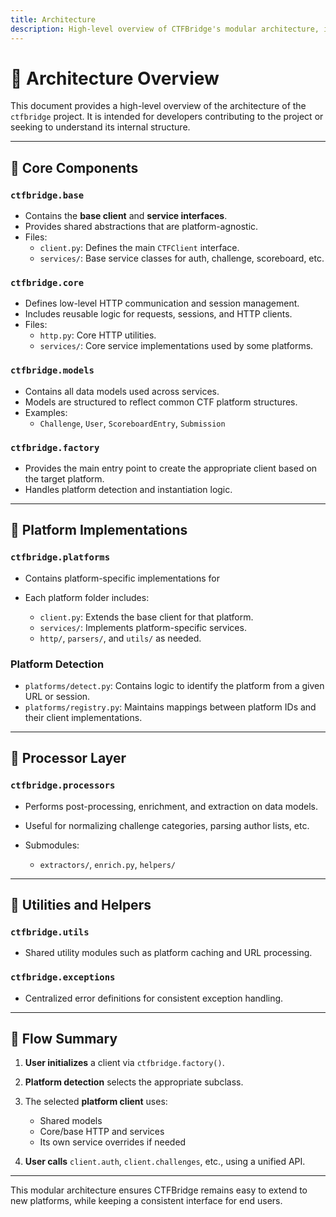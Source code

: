 ```yaml
---
title: Architecture
description: High-level overview of CTFBridge's modular architecture, including its core components, service layout, and platform integration strategy.
---
```


# 🧩 Architecture Overview

This document provides a high-level overview of the architecture of the `ctfbridge` project. It is intended for developers contributing to the project or seeking to understand its internal structure.

---

## 🔧 Core Components

### `ctfbridge.base`

- Contains the **base client** and **service interfaces**.
- Provides shared abstractions that are platform-agnostic.
- Files:
  <!-- prettier-ignore -->
    - `client.py`: Defines the main `CTFClient` interface.
    - `services/`: Base service classes for auth, challenge, scoreboard, etc.

### `ctfbridge.core`

- Defines low-level HTTP communication and session management.
- Includes reusable logic for requests, sessions, and HTTP clients.
- Files:
  <!-- prettier-ignore -->
    - `http.py`: Core HTTP utilities.
    - `services/`: Core service implementations used by some platforms.

### `ctfbridge.models`

- Contains all data models used across services.
- Models are structured to reflect common CTF platform structures.
- Examples:
  <!-- prettier-ignore -->
    - `Challenge`, `User`, `ScoreboardEntry`, `Submission`

### `ctfbridge.factory`

- Provides the main entry point to create the appropriate client based on the target platform.
- Handles platform detection and instantiation logic.

---

## 🧩 Platform Implementations

### `ctfbridge.platforms`

- Contains platform-specific implementations for

- Each platform folder includes:
  <!-- prettier-ignore -->
    - `client.py`: Extends the base client for that platform.
    - `services/`: Implements platform-specific services.
    - `http/`, `parsers/`, and `utils/` as needed.

### Platform Detection

- `platforms/detect.py`: Contains logic to identify the platform from a given URL or session.
- `platforms/registry.py`: Maintains mappings between platform IDs and their client implementations.

---

## 🧠 Processor Layer

### `ctfbridge.processors`

- Performs post-processing, enrichment, and extraction on data models.
- Useful for normalizing challenge categories, parsing author lists, etc.
- Submodules:

  - `extractors/`, `enrich.py`, `helpers/`

---

## 🧰 Utilities and Helpers

### `ctfbridge.utils`

- Shared utility modules such as platform caching and URL processing.

### `ctfbridge.exceptions`

- Centralized error definitions for consistent exception handling.

---

## 🎯 Flow Summary

1.  **User initializes** a client via `ctfbridge.factory()`.
2.  **Platform detection** selects the appropriate subclass.
3.  The selected **platform client** uses:

    - Shared models
    - Core/base HTTP and services
    - Its own service overrides if needed

4.  **User calls** `client.auth`, `client.challenges`, etc., using a unified API.

---

This modular architecture ensures CTFBridge remains easy to extend to new platforms, while keeping a consistent interface for end users.
